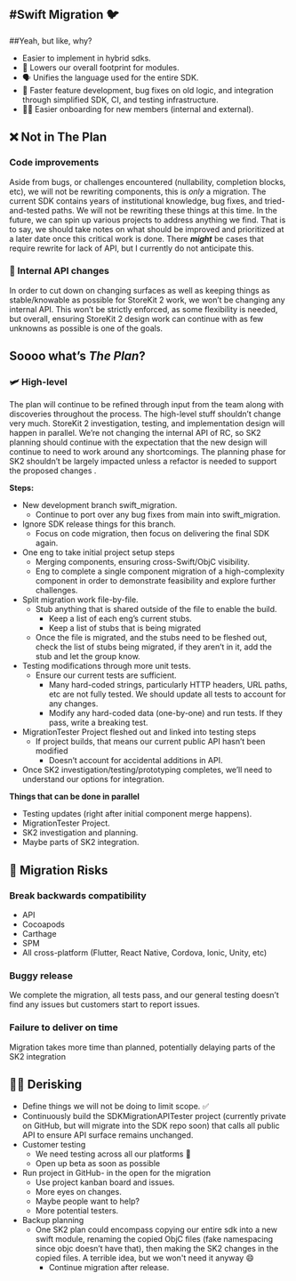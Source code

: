 #Swift Migration 🐦
---

##Yeah, but like, why?
* Easier to implement in hybrid sdks.
* 🦶 Lowers our overall footprint for modules.
* 🗣️ Unifies the language used for the entire SDK.
* 🚤 Faster feature development, bug fixes on old logic, and integration through simplified SDK, CI, and testing infrastructure.
* 🧑‍🏫 Easier onboarding for new members (internal and external).

## ❌ Not in The Plan
### Code improvements
Aside from bugs, or challenges encountered (nullability, completion blocks, etc), we will not be rewriting components, this is *only* a migration. The current SDK contains years of institutional knowledge, bug fixes, and tried-and-tested paths. We will not be rewriting these things at this time. In the future, we can spin up various projects to address anything we find. That is to say, we should take notes on what should be improved and prioritized at a later date once this critical work is done. There ***might*** be cases that require rewrite for lack of API, but I currently do not anticipate this.

### 🔩 Internal API changes
In order to cut down on changing surfaces as well as keeping things as stable/knowable as possible for StoreKit 2 work, we won’t be changing any internal API. This won’t be strictly enforced, as some flexibility is needed, but overall, ensuring StoreKit 2 design work can continue with as few unknowns as possible is one of the goals. 

## Soooo what’s ***The Plan***?
### 🛩️ High-level
The plan will continue to be refined through input from the team along with discoveries throughout the process. The high-level stuff shouldn’t change very much. StoreKit 2 investigation, testing, and implementation design will happen in parallel. We’re not changing the internal API of RC, so SK2 planning should continue with the expectation that the new design will continue to need to work around any shortcomings. The planning phase for SK2 shouldn’t be largely impacted unless a refactor is needed to support the proposed changes .

**Steps:**

* New development branch swift_migration.
	* Continue to port over any bug fixes from main into swift_migration.
* Ignore SDK release things for this branch.
	* Focus on code migration, then focus on delivering the final SDK again.
* One eng to take initial project setup steps
	* Merging components, ensuring cross-Swift/ObjC visibility.
	* Eng to complete a single component migration of a high-complexity component in order to demonstrate feasibility and explore further challenges.
* Split migration work file-by-file.
	* Stub anything that is shared outside of the file to enable the build.
		* Keep a list of each eng’s current stubs.
		* Keep a list of stubs that is being migrated
	* Once the file is migrated, and the stubs need to be fleshed out, check the list of stubs being migrated, if they aren’t in it, add the stub and let the group know. 
* Testing modifications through more unit tests.
	* Ensure our current tests are sufficient.
		* Many hard-coded strings, particularly HTTP headers, URL paths, etc are not fully tested. We should update all tests to account for any changes. 
		* Modify any hard-coded data (one-by-one) and run tests. If they pass, write a breaking test. 
* MigrationTester Project fleshed out and linked into testing steps
	* If project builds, that means our current public API hasn’t been modified
		* Doesn’t account for accidental additions in API.
* Once SK2 investigation/testing/prototyping completes, we’ll need to understand our options for integration.

**Things that can be done in parallel**

* Testing updates (right after initial component merge happens).
* MigrationTester Project.
* SK2 investigation and planning.
* Maybe parts of SK2 integration.

## 🤔 Migration Risks
### Break backwards compatibility
* API
* Cocoapods
* Carthage
* SPM
* All cross-platform (Flutter, React Native, Cordova, Ionic, Unity, etc)

### Buggy release

We complete the migration, all tests pass, and our general testing doesn’t find any issues but customers start to report issues.

### Failure to deliver on time
Migration takes more time than planned, potentially delaying parts of the SK2 integration

## 🌌🧠 Derisking
* Define things we will not be doing to limit scope. ✅
* Continuously build the SDKMigrationAPITester project (currently private on GitHub, but will migrate into the SDK repo soon) that calls all public API to ensure API surface remains unchanged.
* Customer testing
	* We need testing across all our platforms 🙏
	* Open up beta as soon as possible
* Run project in GitHub- in the open for the migration
	* Use project kanban board and issues.
	* More eyes on changes.
	* Maybe people want to help?
	* More potential testers.
* Backup planning
	* One SK2 plan could encompass copying our entire sdk into a new swift module, renaming the copied ObjC files (fake namespacing since objc doesn’t have that), then making the SK2 changes in the copied files. A terrible idea, but we won't need it anyway 😄
		* Continue migration after release. 

